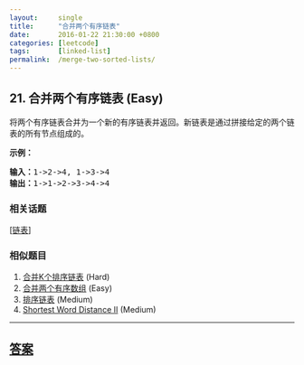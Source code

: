```yaml
---
layout:     single
title:      "合并两个有序链表"
date:       2016-01-22 21:30:00 +0800
categories: [leetcode]
tags:       [linked-list]
permalink:  /merge-two-sorted-lists/
---
```


## 21. 合并两个有序链表 (Easy)

<p>将两个有序链表合并为一个新的有序链表并返回。新链表是通过拼接给定的两个链表的所有节点组成的。&nbsp;</p>

<p><strong>示例：</strong></p>

<pre><strong>输入：</strong>1-&gt;2-&gt;4, 1-&gt;3-&gt;4
<strong>输出：</strong>1-&gt;1-&gt;2-&gt;3-&gt;4-&gt;4
</pre>

### 相关话题
  [[链表](https://github.com/openset/leetcode/tree/master/tag/linked-list/README.md)]

### 相似题目
  1. [合并K个排序链表](/merge-k-sorted-lists) (Hard)
  1. [合并两个有序数组](/merge-sorted-array) (Easy)
  1. [排序链表](/sort-list) (Medium)
  1. [Shortest Word Distance II](/shortest-word-distance-ii) (Medium)

---

## [答案](https://github.com/openset/leetcode/tree/master/problems/merge-two-sorted-lists)
